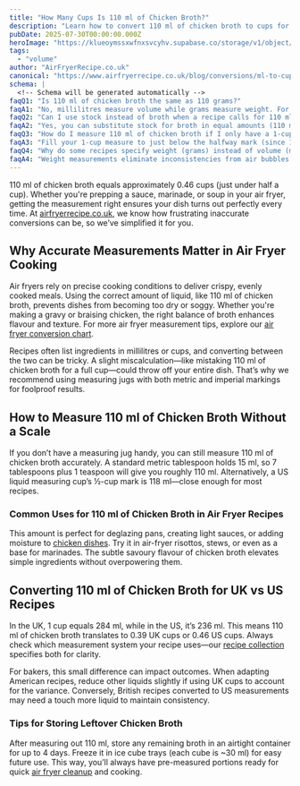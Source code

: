 ```yaml
---
title: "How Many Cups Is 110 ml of Chicken Broth?"
description: "Learn how to convert 110 ml of chicken broth to cups for perfect air fryer recipes every time. Get precise measurements in seconds!"
pubDate: 2025-07-30T00:00:00.000Z
heroImage: "https://klueoymssxwfnxsvcyhv.supabase.co/storage/v1/object/public/Shmucket/how-many-cups-is-110-ml-of-chicken-broth.webp"
tags:
  - "volume"
author: "AirFryerRecipe.co.uk"
canonical: "https://www.airfryerrecipe.co.uk/blog/conversions/ml-to-cups/how-many-cups-is-110-ml-of-chicken-broth"
schema: |
  <!-- Schema will be generated automatically -->
faqQ1: "Is 110 ml of chicken broth the same as 110 grams?"
faqA1: "No, millilitres measure volume while grams measure weight. For chicken broth, 110 ml weighs approximately 110 grams due to its similar density to water, but this can vary slightly with salt content or added fats. Always use liquid measuring tools for accuracy in recipes."
faqQ2: "Can I use stock instead of broth when a recipe calls for 110 ml?"
faqA2: "Yes, you can substitute stock for broth in equal amounts (110 ml). Stock tends to be richer and saltier, so adjust seasonings accordingly. For air fryer recipes, both work well—broth offers lighter flavour, while stock adds depth to sauces and gravies."
faqQ3: "How do I measure 110 ml of chicken broth if I only have a 1-cup measure?"
faqA3: "Fill your 1-cup measure to just below the halfway mark (since 1 cup is ~236 ml). For greater precision, fill it to 100 ml first, then add 2 teaspoons (10 ml). Our <a href=https://www.airfryerrecipe.co.uk>airfryerrecipe.co.uk</a> conversion guides can help with other measurements."
faqQ4: "Why do some recipes specify weight (grams) instead of volume (ml) for liquids like broth?"
faqA4: "Weight measurements eliminate inconsistencies from air bubbles or settling in liquids. For 110 ml of chicken broth, the gram equivalent is reliable across all measuring tools. Digital scales also make weight-based recipes faster and cleaner—ideal for busy air fryer cooks."
---
```

<p>110 ml of chicken broth equals approximately 0.46 cups (just under half a cup). Whether you're prepping a sauce, marinade, or soup in your air fryer, getting the measurement right ensures your dish turns out perfectly every time. At <a href=https://www.airfryerrecipe.co.uk>airfryerrecipe.co.uk</a>, we know how frustrating inaccurate conversions can be, so we’ve simplified it for you.</p>

<h2>Why Accurate Measurements Matter in Air Fryer Cooking</h2>
<p>Air fryers rely on precise cooking conditions to deliver crispy, evenly cooked meals. Using the correct amount of liquid, like 110 ml of chicken broth, prevents dishes from becoming too dry or soggy. Whether you're making a gravy or braising chicken, the right balance of broth enhances flavour and texture. For more air fryer measurement tips, explore our <a href=https://www.airfryerrecipe.co.uk/air-fryer-conversion-chart>air fryer conversion chart</a>.</p>

<p>Recipes often list ingredients in millilitres or cups, and converting between the two can be tricky. A slight miscalculation—like mistaking 110 ml of chicken broth for a full cup—could throw off your entire dish. That’s why we recommend using measuring jugs with both metric and imperial markings for foolproof results.</p>

<h2>How to Measure 110 ml of Chicken Broth Without a Scale</h2>
<p>If you don’t have a measuring jug handy, you can still measure 110 ml of chicken broth accurately. A standard metric tablespoon holds 15 ml, so 7 tablespoons plus 1 teaspoon will give you roughly 110 ml. Alternatively, a US liquid measuring cup’s ½-cup mark is 118 ml—close enough for most recipes.</p>

<h3>Common Uses for 110 ml of Chicken Broth in Air Fryer Recipes</h3>
<p>This amount is perfect for deglazing pans, creating light sauces, or adding moisture to <a href=https://www.airfryerrecipe.co.uk/recipe-category/chicken>chicken dishes</a>. Try it in air-fryer risottos, stews, or even as a base for marinades. The subtle savoury flavour of chicken broth elevates simple ingredients without overpowering them.</p>

<h2>Converting 110 ml of Chicken Broth for UK vs US Recipes</h2>
<p>In the UK, 1 cup equals 284 ml, while in the US, it’s 236 ml. This means 110 ml of chicken broth translates to 0.39 UK cups or 0.46 US cups. Always check which measurement system your recipe uses—our <a href=https://www.airfryerrecipe.co.uk/recipes>recipe collection</a> specifies both for clarity.</p>

<p>For bakers, this small difference can impact outcomes. When adapting American recipes, reduce other liquids slightly if using UK cups to account for the variance. Conversely, British recipes converted to US measurements may need a touch more liquid to maintain consistency.</p>

<h3>Tips for Storing Leftover Chicken Broth</h3>
<p>After measuring out 110 ml, store any remaining broth in an airtight container for up to 4 days. Freeze it in ice cube trays (each cube is ~30 ml) for easy future use. This way, you’ll always have pre-measured portions ready for quick <a href=https://www.airfryerrecipe.co.uk/air-fryer-cleaner>air fryer cleanup</a> and cooking.</p>
